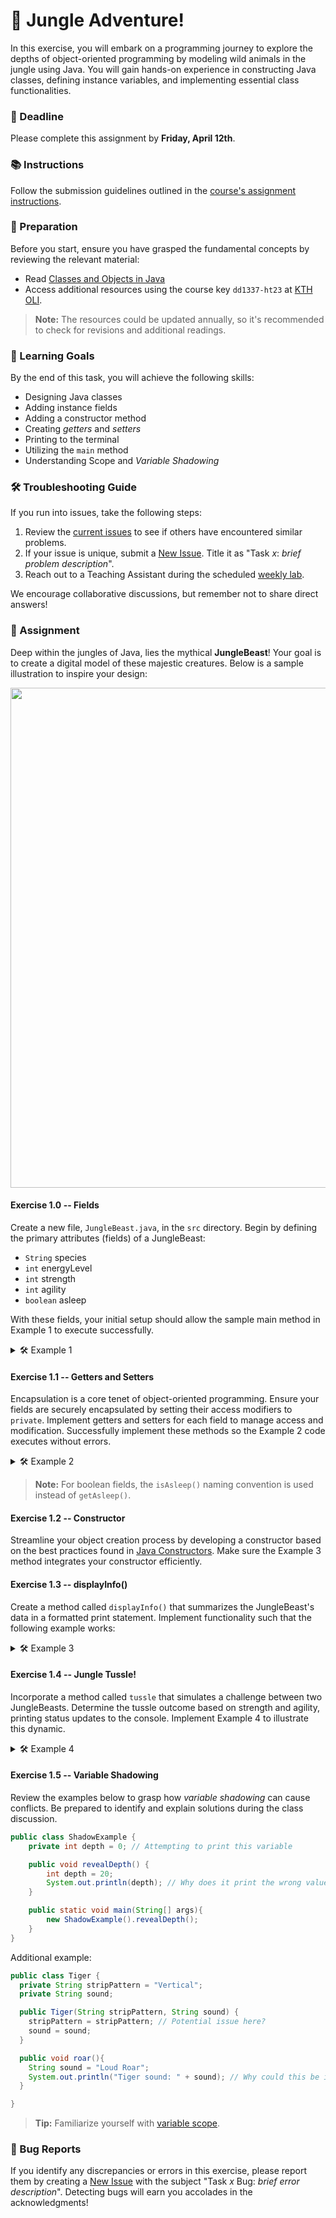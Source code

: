 # 🦁 Jungle Adventure!

In this exercise, you will embark on a programming journey to explore the depths of object-oriented programming by modeling wild animals in the jungle using Java. You will gain hands-on experience in constructing Java classes, defining instance variables, and implementing essential class functionalities. 

### 📅 Deadline
Please complete this assignment by **Friday, April 12th**.

### 📚 Instructions
Follow the submission guidelines outlined in the [course's assignment instructions](https://gits-15.sys.kth.se/inda-23/course-instructions#assignments).
 
### 📖 Preparation
Before you start, ensure you have grasped the fundamental concepts by reviewing the relevant material:

- Read [Classes and Objects in Java](https://docs.oracle.com/javase/tutorial/java/javaOO/classes.html)
- Access additional resources using the course key `dd1337-ht23` at [KTH OLI](https://kth.oli.cmu.edu/).

> **Note:** The resources could be updated annually, so it's recommended to check for revisions and additional readings.

### 🎯 Learning Goals

By the end of this task, you will achieve the following skills:
* Designing Java classes
* Adding instance fields
* Adding a constructor method
* Creating *getters* and *setters*
* Printing to the terminal
* Utilizing the `main` method
* Understanding Scope and *Variable Shadowing*

### 🛠 Troubleshooting Guide
If you run into issues, take the following steps:

1. Review the [current issues](https://gits-15.sys.kth.se/inda-23/help/issues) to see if others have encountered similar problems.
2. If your issue is unique, submit a [New Issue](https://gits-15.sys.kth.se/inda-23/help/issues/new). Title it as "Task *x*: *brief problem description*".
3. Reach out to a Teaching Assistant during the scheduled [weekly lab](https://queue.csc.kth.se/Queue/INDA).

We encourage collaborative discussions, but remember not to share direct answers!

### 🌿 Assignment

Deep within the jungles of Java, lies the mythical **JungleBeast**! Your goal is to create a digital model of these majestic creatures. Below is a sample illustration to inspire your design:

<img src="images/junglebeasts.png" width="800">

#### Exercise 1.0 -- Fields
Create a new file, `JungleBeast.java`, in the `src` directory. Begin by defining the primary attributes (fields) of a JungleBeast:

- `String` species
- `int` energyLevel
- `int` strength
- `int` agility
- `boolean` asleep

With these fields, your initial setup should allow the sample main method in Example 1 to execute successfully.

<details>
  <summary> 🛠 Example 1 </summary>

  ```java
  class JungleBeast {

    // Declare your fields here!

    public static void main(String[] args) {
      // Initialize a JungleBeast object
      JungleBeast leopard = new JungleBeast();

      // Assign properties directly
      leopard.species = "Leopard";
      leopard.energyLevel = 100;
      leopard.strength = 80;
      leopard.agility = 90;

      // Display the JungleBeast's properties
      System.out.println("Species: " + leopard.species);
      System.out.println("Energy Level: " + leopard.energyLevel);
      System.out.println("Strength: " + leopard.strength);
      System.out.println("Agility: " + leopard.agility);
    }
  }
  ```
</details>

#### Exercise 1.1 -- Getters and Setters
Encapsulation is a core tenet of object-oriented programming. Ensure your fields are securely encapsulated by setting their access modifiers to `private`. Implement getters and setters for each field to manage access and modification. Successfully implement these methods so the Example 2 code executes without errors.

<details>
  <summary> 🛠 Example 2 </summary>

  ```java
  class JungleBeast {

    // Declare your fields here!

    // Implement your getters and setters here!

    public static void main(String[] args) {
      JungleBeast tiger = new JungleBeast();

      // Use setters to assign values
      tiger.setSpecies("Tiger");
      tiger.setEnergyLevel(120);
      tiger.setStrength(85);
      tiger.setAgility(88);

      // Retrieve and print properties using getters
      System.out.println("Species: " + tiger.getSpecies());
      System.out.println("Energy Level: " + tiger.getEnergyLevel());
      System.out.println("Strength: " + tiger.getStrength());
      System.out.println("Agility: " + tiger.getAgility());
      System.out.println("Is asleep: " + tiger.isAsleep());
    }
  }
  ```
</details>

> **Note:** For boolean fields, the `isAsleep()` naming convention is used instead of `getAsleep()`.

#### Exercise 1.2 -- Constructor
Streamline your object creation process by developing a constructor based on the best practices found in [Java Constructors](https://docs.oracle.com/javase/tutorial/java/javaOO/constructors.html). Make sure the Example 3 method integrates your constructor efficiently.

#### Exercise 1.3 -- displayInfo()
Create a method called `displayInfo()` that summarizes the JungleBeast's data in a formatted print statement. Implement functionality such that the following example works:

<details>
  <summary> 🛠 Example 3 </summary>

  ```java
  public static void main(String[] args){
    JungleBeast elephant = new JungleBeast("Elephant", 150, 50, 30);

    elephant.displayInfo();
  }
  ```

  Expected Output:

  ```
  > Species: Elephant
  > Energy Level: 150
  > Strength: 50
  > Agility: 30
  > Asleep: false
  ```
</details>

#### Exercise 1.4 -- Jungle Tussle!
Incorporate a method called `tussle` that simulates a challenge between two JungleBeasts. Determine the tussle outcome based on strength and agility, printing status updates to the console. Implement Example 4 to illustrate this dynamic.

<details>
  <summary> 🛠 Example 4 </summary>

  ```java
  public static void main(String[] args){
    JungleBeast jaguar = new JungleBeast("Jaguar", 100, 70, 85);
    JungleBeast lion = new JungleBeast("Lion", 110, 75, 80);

    jaguar.tussle(lion);
  }
  ```

  Example Output:

  ```
  > Jaguar engages Lion in a tussle and deals damage!
  > Lion sustains 5 points of damage and now has a decreased energy level of 105!
  ```
</details>

#### Exercise 1.5 -- Variable Shadowing
Review the examples below to grasp how *variable shadowing* can cause conflicts. Be prepared to identify and explain solutions during the class discussion.

```Java
public class ShadowExample {
    private int depth = 0; // Attempting to print this variable

    public void revealDepth() {
        int depth = 20;
        System.out.println(depth); // Why does it print the wrong value?
    }

    public static void main(String[] args){
        new ShadowExample().revealDepth();
    }
}
```

Additional example:

```Java
public class Tiger {
  private String stripPattern = "Vertical";
  private String sound;

  public Tiger(String stripPattern, String sound) {
    stripPattern = stripPattern; // Potential issue here?
    sound = sound;
  }

  public void roar(){
    String sound = "Loud Roar";
    System.out.println("Tiger sound: " + sound); // Why could this be incorrect?  
  }

}
```

> **Tip:** Familiarize yourself with [variable scope](https://docs.oracle.com/javase/tutorial/java/javaOO/thiskey.html).

### 🐛 Bug Reports
If you identify any discrepancies or errors in this exercise, please report them by creating a [New Issue](https://gits-15.sys.kth.se/inda-23/help/issues/new) with the subject "Task *x* Bug: *brief error description*". Detecting bugs will earn you accolades in the acknowledgments!
